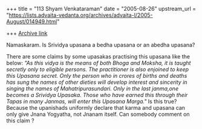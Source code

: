 +++
title = "113 Shyam Venkataraman"
date = "2005-08-26"
upstream_url = "https://lists.advaita-vedanta.org/archives/advaita-l/2005-August/014949.html"

+++
[Archive link](https://lists.advaita-vedanta.org/archives/advaita-l/2005-August/014949.html)

Namaskaram.
 Is Srividya upasana a bedha upasana or an abedha upasana? 

There are some claims by some upasakas practising this upasana like the 
below:
 *"As this vidya is the means of both Bhoga and Moksha, it is taught 
secretly only to eligible persons. The practitioner is also enjoined to keep 
this Upasana secret. Only the person who in crores of births and deaths has 
sung the names of other dieties will develop interest and sincerity in 
singing the names of Mahatripurasundari. Only in the last janma,one becomes 
a Srividya Upasaka. Those who have earned this through their Tapas in many 
Janmas, will enter this Upasana Marga."*
 Is this true? Because the upanishads uniformly declare that karma and 
upasana can only give Jnana Yogyatha, not Jnanam itself. Can somebody 
comment on this claim ?

